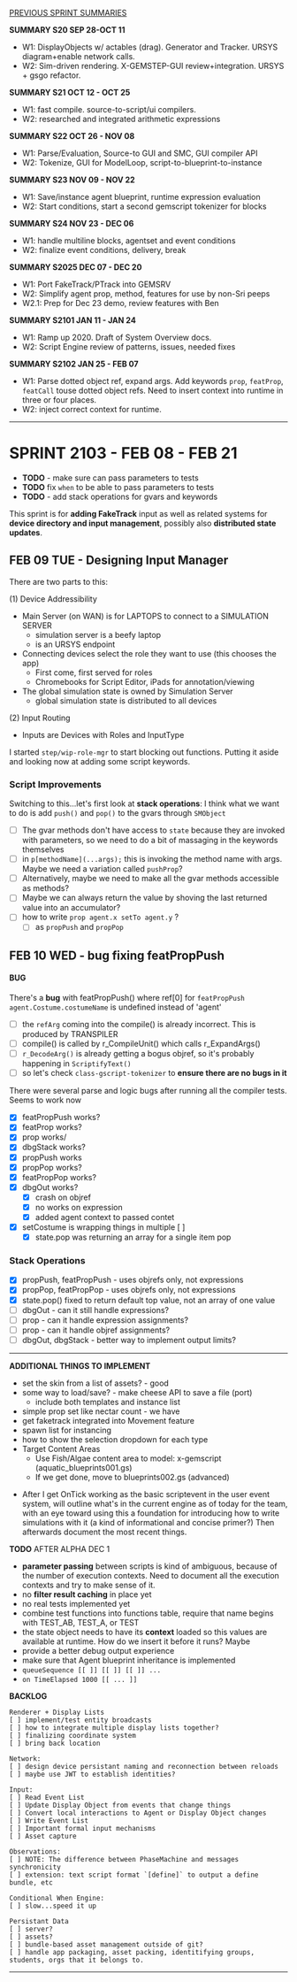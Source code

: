 [PREVIOUS SPRINT SUMMARIES](00-dev-archives/sprint-summaries.md)

**SUMMARY S20 SEP 28-OCT 11**

* W1: DisplayObjects w/ actables (drag). Generator and Tracker. URSYS diagram+enable network calls.
* W2: Sim-driven rendering. X-GEMSTEP-GUI review+integration. URSYS + gsgo refactor. 

**SUMMARY S21 OCT 12 - OCT 25**

* W1: fast compile. source-to-script/ui compilers.
* W2: researched and integrated arithmetic expressions

**SUMMARY S22 OCT 26 - NOV 08**

* W1: Parse/Evaluation, Source-to GUI and SMC, GUI compiler API
* W2: Tokenize, GUI for ModelLoop, script-to-blueprint-to-instance

**SUMMARY S23 NOV 09 - NOV 22**

* W1: Save/instance agent blueprint, runtime expression evaluation
* W2: Start conditions, start a second gemscript tokenizer for blocks

**SUMMARY S24 NOV 23 - DEC 06**

* W1: handle multiline blocks, agentset and event conditions
* W2: finalize event conditions, delivery, break

**SUMMARY S2025 DEC 07 - DEC 20**

* W1: Port FakeTrack/PTrack into GEMSRV
* W2: Simplify agent prop, method, features for use by non-Sri peeps
* W2.1: Prep for Dec 23 demo, review features with Ben

**SUMMARY S2101 JAN 11 - JAN 24**

* W1: Ramp up 2020. Draft of System Overview docs.
* W2: Script Engine review of patterns, issues, needed fixes

**SUMMARY S2102 JAN 25 - FEB 07**

* W1: Parse dotted object ref, expand args. Add keywords `prop`, `featProp`, `featCall` touse dotted object refs. Need to insert context into runtime in three or four places.
* W2: inject correct context for runtime.


---

# SPRINT 2103 - FEB 08 - FEB 21

* **TODO** - make sure can pass parameters to tests
* **TODO** fix `when` to be able to pass parameters to tests
* **TODO** - add stack operations for gvars and keywords

This sprint is for **adding FakeTrack** input as well as related systems for **device directory and input management**, possibly also **distributed state updates**. 

## FEB 09 TUE - Designing Input Manager

There are two parts to this:

(1) Device Addressibility

* Main Server (on WAN) is for LAPTOPS to connect to a SIMULATION SERVER
  * simulation server is a beefy laptop
  * is an URSYS endpoint
* Connecting devices select the role they want to use (this chooses the app)
  * First  come, first served for roles
  * Chromebooks for Script Editor, iPads for annotation/viewing
* The global simulation state is owned by Simulation Server
  * global simulation state is distributed to all devices

(2) Input Routing

* Inputs are Devices with Roles and InputType

I started `step/wip-role-mgr` to start blocking out functions. Putting it aside and looking now at adding some script keywords.

### Script Improvements

Switching to this...let's first look at **stack operations**: I think what we want to do is add `push()` and `pop()` to the gvars through `SMObject`

* [ ] The gvar methods don't have access to `state` because they are invoked with parameters, so we need to do a bit of massaging in the keywords themselves
* [ ] in `p[methodName](...args);` this is invoking the method name with args. Maybe we need a variation called `pushProp`?
* [ ] Alternatively, maybe we need to make all the gvar methods accessible as methods?
* [ ] Maybe we can always return the value by shoving the last returned value into an accumulator?
* [ ] how to write `prop agent.x setTo agent.y` ?
  * [ ] as `propPush` and `propPop`

## FEB 10 WED - bug fixing featPropPush

#### BUG

There's a **bug** with featPropPush() where ref[0] for `featPropPush agent.Costume.costumeName` is undefined instead of 'agent'

* [ ] the `refArg` coming into the compile() is already incorrect. This is produced by TRANSPILER
* [ ] compile() is called by r_CompileUnit() which calls r_ExpandArgs()
* [ ] `r_DecodeArg()` is already getting a bogus objref, so it's probably happening in `ScriptifyText()`
* [ ] so let's check `class-gscript-tokenizer` to **ensure there are no bugs in it**

There were several parse and logic bugs after running all the compiler tests. Seems to work now

* [x] featPropPush works?
* [x] featProp works?
* [x] prop works/
* [x] dbgStack works?
* [x] propPush works
* [x] propPop works?
* [x] featPropPop works?
* [x] dbgOut works?
  * [x] crash on objref
  * [x] no works on expression
  * [x] added agent context to passed contet
* [x] setCostume is wrapping things in multiple [ ] 
  * [x] state.pop was returning an array for a single item pop

### Stack Operations

* [x] propPush, featPropPush - uses objrefs only, not expressions
* [x] propPop, featPropPop - uses objrefs only, not expressions
* [x] state.pop() fixed to return default top value, not an array of one value
* [ ] dbgOut - can it still handle expressions?
* [ ] prop - can it handle expression assignments?
* [ ] prop - can it handle objref assignments?
* [ ] dbgOut, dbgStack - better way to implement output limits?

---

**ADDITIONAL THINGS TO IMPLEMENT**

+ set the skin from a list of assets? - good
+ some way to load/save? - make cheese API to save a file (port)
  + include both templates and instance list
+ simple prop set like nectar count - we have
+ get faketrack integrated into Movement feature
+ spawn list for instancing
+ how to show the selection dropdown for each type
+ Target Content Areas
  + Use Fish/Algae content area to model: x-gemscript (aquatic_blueprints001.gs)
  + If we get done, move to blueprints002.gs (advanced)

* After I get OnTick working as the basic scriptevent in the user event system, will outline what's in the current engine as of today for the team, with an eye toward using this a foundation for introducing how to write simulations with it (a kind of informational and concise primer?) Then afterwards document the most recent things.

**TODO** AFTER ALPHA DEC 1

* **parameter passing** between scripts is kind of ambiguous, because of the number of execution contexts. Need to document all the execution contexts and try to make sense of it.
* no **filter result caching** in place yet
* no real tests implemented yet
* combine test functions into functions table, require that name begins with TEST_AB, TEST_A, or TEST
* the state object needs to have its **context** loaded so this values are available at runtime. How do we insert it before it runs? Maybe 
* provide a better debug output experience
* make sure that Agent blueprint inheritance is implemented
* `queueSequence [[ ]] [[ ]] [[ ]] ...`
* `on TimeElapsed 1000 [[ ... ]]`

**BACKLOG**

```
Renderer + Display Lists
[ ] implement/test entity broadcasts
[ ] how to integrate multiple display lists together?
[ ] finalizing coordinate system
[ ] bring back location

Network:
[ ] design device persistant naming and reconnection between reloads
[ ] maybe use JWT to establish identities? 

Input:
[ ] Read Event List
[ ] Update Display Object from events that change things
[ ] Convert local interactions to Agent or Display Object changes
[ ] Write Event List
[ ] Important formal input mechanisms
[ ] Asset capture 

Observations:
[ ] NOTE: The difference between PhaseMachine and messages synchronicity
[ ] extension: text script format `[define]` to output a define bundle, etc

Conditional When Engine:
[ ] slow...speed it up

Persistant Data
[ ] server?
[ ] assets?
[ ] bundle-based asset management outside of git?
[ ] handle app packaging, asset packing, identitifying groups, students, orgs that it belongs to. 

```

---

